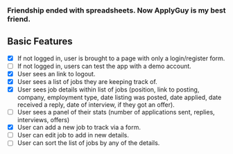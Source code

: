 ### Friendship ended with spreadsheets. Now ApplyGuy is my best friend.

## Basic Features
- [x] If not logged in, user is brought to a page with only a login/register form.
- [ ] If not logged in, users can test the app with a demo account.
- [x] User sees an link to logout.
- [x] User sees a list of jobs they are keeping track of.
- [x] User sees job details within list of jobs (position, link to posting, company, employment type, date listing was posted, date applied, date received a reply, date of interview, if they got an offer).
- [ ] User sees a panel of their stats (number of applications sent, replies, interviews, offers)
- [x] User can add a new job to track via a form.
- [ ] User can edit job to add in new details.
- [ ] User can sort the list of jobs by any of the details.